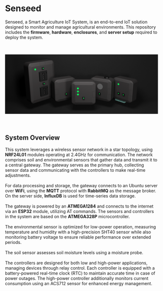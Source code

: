 # Senseed
 
Senseed, a Smart Agriculture IoT System, is an end-to-end IoT solution designed to monitor and manage agricultural environments. This repository includes the **firmware**, **hardware**, **enclosures**, and **server setup** required to deploy the system.<br>
<br>
<br>
<div align="center">
  <img src="./assets/img.png" alt="senseed"/>
</div>
<br>
<br>

## System Overview
This system leverages a wireless sensor network in a star topology, using **NRF24L01** modules operating at 2.4GHz for communication. The network comprises soil and environmental sensors that gather data and transmit it to a central gateway. The gateway serves as the primary hub, collecting sensor data and communicating with the controllers to make real-time adjustments. <br>
<br>
For data processing and storage, the gateway connects to an Ubuntu server over **WiFi**, using the **MQTT** protocol with **RabbitMQ** as the message broker. On the server side, **InfluxDB** is used for time-series data storage. <br>
<br>
The gateway is powered by an **ATMEGA1284** and connects to the internet via an **ESP32** module, utilizing AT commands. The sensors and controllers in the system are based on the **ATMEGA328P** microcontroller. <br>
<br>
The environmental sensor is optimized for low-power operation, measuring temperature and humidity with a high-precision SHT40 sensor while also monitoring battery voltage to ensure reliable performance over extended periods. <br>
<br>
The soil sensor assesses soil moisture levels using a moisture probe. <br>
<br>
The controllers are designed for both low and high-power applications, managing devices through relay control. Each controller is equipped with a battery-powered real-time clock (RTC) to maintain accurate time in case of power outages. The high-power controller additionally monitors current consumption using an ACS712 sensor for enhanced energy management.<br>
